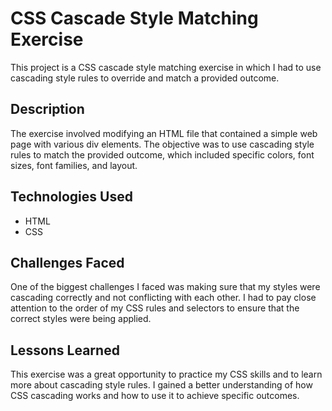 # CSS Cascade Style Matching Exercise

This project is a CSS cascade style matching exercise in which I had to use cascading style rules to override and match a provided outcome.

## Description

The exercise involved modifying an HTML file that contained a simple web page with various div elements. The objective was to use cascading style rules to match the provided outcome, which included specific colors, font sizes, font families, and layout.

## Technologies Used

- HTML
- CSS

## Challenges Faced

One of the biggest challenges I faced was making sure that my styles were cascading correctly and not conflicting with each other. I had to pay close attention to the order of my CSS rules and selectors to ensure that the correct styles were being applied.

## Lessons Learned

This exercise was a great opportunity to practice my CSS skills and to learn more about cascading style rules. I gained a better understanding of how CSS cascading works and how to use it to achieve specific outcomes.

